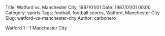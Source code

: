 Title: Watford vs. Manchester City, 1987/01/01
Date: 1987/01/01 00:00
Category: sports
Tags: football, football scores, Watford, Manchester City
Slug: watford-vs-manchester-city
Author: carbonero


Watford 1 - 1 Manchester City
